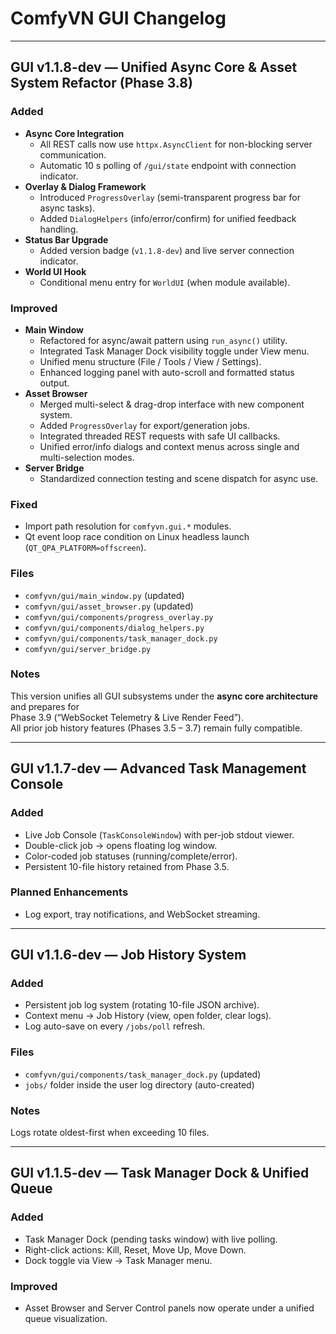 # ComfyVN GUI Changelog

---

## GUI v1.1.8-dev — Unified Async Core & Asset System Refactor (Phase 3.8)

### Added
- **Async Core Integration**
  - All REST calls now use `httpx.AsyncClient` for non-blocking server communication.
  - Automatic 10 s polling of `/gui/state` endpoint with connection indicator.
- **Overlay & Dialog Framework**
  - Introduced `ProgressOverlay` (semi-transparent progress bar for async tasks).
  - Added `DialogHelpers` (info/error/confirm) for unified feedback handling.
- **Status Bar Upgrade**
  - Added version badge (`v1.1.8-dev`) and live server connection indicator.
- **World UI Hook**
  - Conditional menu entry for `WorldUI` (when module available).

### Improved
- **Main Window**
  - Refactored for async/await pattern using `run_async()` utility.
  - Integrated Task Manager Dock visibility toggle under View menu.
  - Unified menu structure (File / Tools / View / Settings).
  - Enhanced logging panel with auto-scroll and formatted status output.
- **Asset Browser**
  - Merged multi-select & drag-drop interface with new component system.
  - Added `ProgressOverlay` for export/generation jobs.
  - Integrated threaded REST requests with safe UI callbacks.
  - Unified error/info dialogs and context menus across single and multi-selection modes.
- **Server Bridge**
  - Standardized connection testing and scene dispatch for async use.

### Fixed
- Import path resolution for `comfyvn.gui.*` modules.
- Qt event loop race condition on Linux headless launch (`QT_QPA_PLATFORM=offscreen`).

### Files
- `comfyvn/gui/main_window.py` (updated)
- `comfyvn/gui/asset_browser.py` (updated)
- `comfyvn/gui/components/progress_overlay.py`
- `comfyvn/gui/components/dialog_helpers.py`
- `comfyvn/gui/components/task_manager_dock.py`
- `comfyvn/gui/server_bridge.py`

### Notes
This version unifies all GUI subsystems under the **async core architecture** and prepares for  
Phase 3.9 (“WebSocket Telemetry & Live Render Feed”).  
All prior job history features (Phases 3.5 – 3.7) remain fully compatible.

---

## GUI v1.1.7-dev — Advanced Task Management Console

### Added
- Live Job Console (`TaskConsoleWindow`) with per-job stdout viewer.
- Double-click job → opens floating log window.
- Color-coded job statuses (running/complete/error).
- Persistent 10-file history retained from Phase 3.5.

### Planned Enhancements
- Log export, tray notifications, and WebSocket streaming.

---

## GUI v1.1.6-dev — Job History System

### Added
- Persistent job log system (rotating 10-file JSON archive).
- Context menu → Job History (view, open folder, clear logs).
- Log auto-save on every `/jobs/poll` refresh.

### Files
- `comfyvn/gui/components/task_manager_dock.py` (updated)
- `jobs/` folder inside the user log directory (auto-created)

### Notes
Logs rotate oldest-first when exceeding 10 files.

---

## GUI v1.1.5-dev — Task Manager Dock & Unified Queue

### Added
- Task Manager Dock (pending tasks window) with live polling.
- Right-click actions: Kill, Reset, Move Up, Move Down.
- Dock toggle via View → Task Manager menu.

### Improved
- Asset Browser and Server Control panels now operate under a unified queue visualization.
